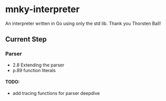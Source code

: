 # mnky-interpreter

An interpreter written in Go using only the std lib. Thank you Thorsten Ball!

## Current Step

### Parser

- 2.8 Extending the parser
- p.89 function literals
#### TODO:
- add tracing functions for parser deepdive

<!-- ```bash
  lexer.go
``` -->
